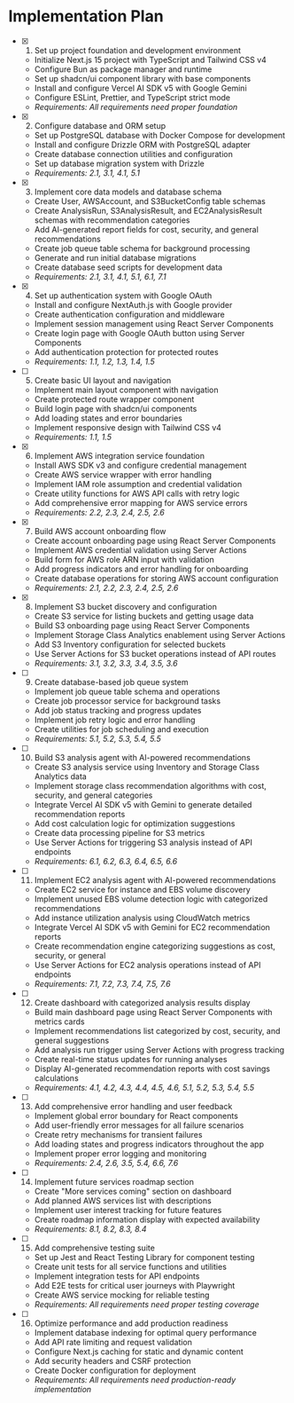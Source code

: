 # Implementation Plan

- [x] 1. Set up project foundation and development environment

  - Initialize Next.js 15 project with TypeScript and Tailwind CSS v4
  - Configure Bun as package manager and runtime
  - Set up shadcn/ui component library with base components
  - Install and configure Vercel AI SDK v5 with Google Gemini
  - Configure ESLint, Prettier, and TypeScript strict mode
  - _Requirements: All requirements need proper foundation_

- [x] 2. Configure database and ORM setup

  - Set up PostgreSQL database with Docker Compose for development
  - Install and configure Drizzle ORM with PostgreSQL adapter
  - Create database connection utilities and configuration
  - Set up database migration system with Drizzle
  - _Requirements: 2.1, 3.1, 4.1, 5.1_

- [x] 3. Implement core data models and database schema

  - Create User, AWSAccount, and S3BucketConfig table schemas
  - Create AnalysisRun, S3AnalysisResult, and EC2AnalysisResult schemas with recommendation categories
  - Add AI-generated report fields for cost, security, and general recommendations
  - Create job queue table schema for background processing
  - Generate and run initial database migrations
  - Create database seed scripts for development data
  - _Requirements: 2.1, 3.1, 4.1, 5.1, 6.1, 7.1_

- [x] 4. Set up authentication system with Google OAuth

  - Install and configure NextAuth.js with Google provider
  - Create authentication configuration and middleware
  - Implement session management using React Server Components
  - Create login page with Google OAuth button using Server Components
  - Add authentication protection for protected routes
  - _Requirements: 1.1, 1.2, 1.3, 1.4, 1.5_

- [ ] 5. Create basic UI layout and navigation

  - Implement main layout component with navigation
  - Create protected route wrapper component
  - Build login page with shadcn/ui components
  - Add loading states and error boundaries
  - Implement responsive design with Tailwind CSS v4
  - _Requirements: 1.1, 1.5_

- [x] 6. Implement AWS integration service foundation

  - Install AWS SDK v3 and configure credential management
  - Create AWS service wrapper with error handling
  - Implement IAM role assumption and credential validation
  - Create utility functions for AWS API calls with retry logic
  - Add comprehensive error mapping for AWS service errors
  - _Requirements: 2.2, 2.3, 2.4, 2.5, 2.6_

- [x] 7. Build AWS account onboarding flow

  - Create account onboarding page using React Server Components
  - Implement AWS credential validation using Server Actions
  - Build form for AWS role ARN input with validation
  - Add progress indicators and error handling for onboarding
  - Create database operations for storing AWS account configuration
  - _Requirements: 2.1, 2.2, 2.3, 2.4, 2.5, 2.6_

- [x] 8. Implement S3 bucket discovery and configuration

  - Create S3 service for listing buckets and getting usage data
  - Build S3 onboarding page using React Server Components
  - Implement Storage Class Analytics enablement using Server Actions
  - Add S3 Inventory configuration for selected buckets
  - Use Server Actions for S3 bucket operations instead of API routes
  - _Requirements: 3.1, 3.2, 3.3, 3.4, 3.5, 3.6_

- [ ] 9. Create database-based job queue system

  - Implement job queue table schema and operations
  - Create job processor service for background tasks
  - Add job status tracking and progress updates
  - Implement job retry logic and error handling
  - Create utilities for job scheduling and execution
  - _Requirements: 5.1, 5.2, 5.3, 5.4, 5.5_

- [ ] 10. Build S3 analysis agent with AI-powered recommendations

  - Create S3 analysis service using Inventory and Storage Class Analytics data
  - Implement storage class recommendation algorithms with cost, security, and general categories
  - Integrate Vercel AI SDK v5 with Gemini to generate detailed recommendation reports
  - Add cost calculation logic for optimization suggestions
  - Create data processing pipeline for S3 metrics
  - Use Server Actions for triggering S3 analysis instead of API endpoints
  - _Requirements: 6.1, 6.2, 6.3, 6.4, 6.5, 6.6_

- [ ] 11. Implement EC2 analysis agent with AI-powered recommendations

  - Create EC2 service for instance and EBS volume discovery
  - Implement unused EBS volume detection logic with categorized recommendations
  - Add instance utilization analysis using CloudWatch metrics
  - Integrate Vercel AI SDK v5 with Gemini for EC2 recommendation reports
  - Create recommendation engine categorizing suggestions as cost, security, or general
  - Use Server Actions for EC2 analysis operations instead of API endpoints
  - _Requirements: 7.1, 7.2, 7.3, 7.4, 7.5, 7.6_

- [ ] 12. Create dashboard with categorized analysis results display

  - Build main dashboard page using React Server Components with metrics cards
  - Implement recommendations list categorized by cost, security, and general suggestions
  - Add analysis run trigger using Server Actions with progress tracking
  - Create real-time status updates for running analyses
  - Display AI-generated recommendation reports with cost savings calculations
  - _Requirements: 4.1, 4.2, 4.3, 4.4, 4.5, 4.6, 5.1, 5.2, 5.3, 5.4, 5.5_

- [ ] 13. Add comprehensive error handling and user feedback

  - Implement global error boundary for React components
  - Add user-friendly error messages for all failure scenarios
  - Create retry mechanisms for transient failures
  - Add loading states and progress indicators throughout the app
  - Implement proper error logging and monitoring
  - _Requirements: 2.4, 2.6, 3.5, 5.4, 6.6, 7.6_

- [ ] 14. Implement future services roadmap section

  - Create "More services coming" section on dashboard
  - Add planned AWS services list with descriptions
  - Implement user interest tracking for future features
  - Create roadmap information display with expected availability
  - _Requirements: 8.1, 8.2, 8.3, 8.4_

- [ ] 15. Add comprehensive testing suite

  - Set up Jest and React Testing Library for component testing
  - Create unit tests for all service functions and utilities
  - Implement integration tests for API endpoints
  - Add E2E tests for critical user journeys with Playwright
  - Create AWS service mocking for reliable testing
  - _Requirements: All requirements need proper testing coverage_

- [ ] 16. Optimize performance and add production readiness
  - Implement database indexing for optimal query performance
  - Add API rate limiting and request validation
  - Configure Next.js caching for static and dynamic content
  - Add security headers and CSRF protection
  - Create Docker configuration for deployment
  - _Requirements: All requirements need production-ready implementation_
